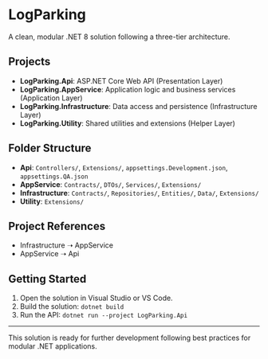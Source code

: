 # LogParking

A clean, modular .NET 8 solution following a three-tier architecture.

## Projects
- **LogParking.Api**: ASP.NET Core Web API (Presentation Layer)
- **LogParking.AppService**: Application logic and business services (Application Layer)
- **LogParking.Infrastructure**: Data access and persistence (Infrastructure Layer)
- **LogParking.Utility**: Shared utilities and extensions (Helper Layer)

## Folder Structure
- **Api**: `Controllers/`, `Extensions/`, `appsettings.Development.json`, `appsettings.QA.json`
- **AppService**: `Contracts/`, `DTOs/`, `Services/`, `Extensions/`
- **Infrastructure**: `Contracts/`, `Repositories/`, `Entities/`, `Data/`, `Extensions/`
- **Utility**: `Extensions/`

## Project References
- Infrastructure ➝ AppService
- AppService ➝ Api

## Getting Started
1. Open the solution in Visual Studio or VS Code.
2. Build the solution: `dotnet build`
3. Run the API: `dotnet run --project LogParking.Api`

---
This solution is ready for further development following best practices for modular .NET applications.
